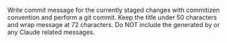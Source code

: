 Write commit message for the currently staged changes with commitizen convention and perform a git commit. Keep the title under 50 characters and wrap message at 72 characters. Do NOT include the generated by or any Claude related messages.
